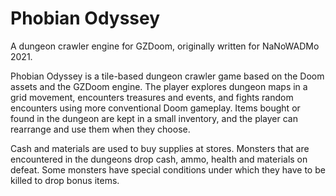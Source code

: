 # Phobian Odyssey
A dungeon crawler engine for GZDoom, originally written for NaNoWADMo 2021.

Phobian Odyssey is a tile-based dungeon crawler game based on the Doom assets and the GZDoom engine. The player explores dungeon maps in a grid movement, encounters treasures and events, and fights random encounters using more conventional Doom gameplay. Items bought or found in the dungeon are kept in a small inventory, and the player can rearrange and use them when they choose.

Cash and materials are used to buy supplies at stores. Monsters that are encountered in the dungeons drop cash, ammo, health and materials on defeat. Some monsters have special conditions under which they have to be killed to drop bonus items.
